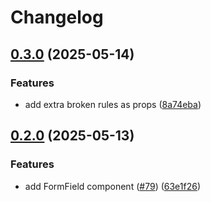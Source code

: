 # Changelog

## [0.3.0](https://github.com/self-assert/self-assert/compare/react-v0.2.0...react-v0.3.0) (2025-05-14)


### Features

* add extra broken rules as props ([8a74eba](https://github.com/self-assert/self-assert/commit/8a74ebafa9e65d1042d402406313dba8ceda13da))

## [0.2.0](https://github.com/self-assert/self-assert/compare/react-v0.1.0...react-v0.2.0) (2025-05-13)


### Features

* add FormField component ([#79](https://github.com/self-assert/self-assert/issues/79)) ([63e1f26](https://github.com/self-assert/self-assert/commit/63e1f26dd9a1bdd7881912001f3dc5c99b032a65))
